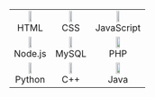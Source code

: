 <table>
  <tr>
    <td align="center"><img src="https://cdn.jsdelivr.net/gh/devicons/devicon/icons/html5/html5-original.svg" width="30%"/><br>HTML</td>
    <td align="center"><img src="https://cdn.jsdelivr.net/gh/devicons/devicon/icons/css3/css3-original.svg" width="30%"/><br>CSS</td>
    <td align="center"><img src="https://cdn.jsdelivr.net/gh/devicons/devicon/icons/javascript/javascript-original.svg" width="25%"/><br>JavaScript</td>
  </tr>
  <tr>
    <td align="center"><img src="https://cdn.jsdelivr.net/gh/devicons/devicon/icons/nodejs/nodejs-original.svg" width="30%"/><br>Node.js</td>
    <td align="center"><img src="https://cdn.jsdelivr.net/gh/devicons/devicon/icons/mysql/mysql-original.svg" width="30%"/><br>MySQL</td>
    <td align="center"><img src="https://cdn.jsdelivr.net/gh/devicons/devicon/icons/php/php-original.svg" width="30%"/><br>PHP</td>
  </tr>
  <tr>
    <td align="center"><img src="https://cdn.jsdelivr.net/gh/devicons/devicon/icons/python/python-original.svg" width="30%"/><br>Python</td>
    <td align="center"><img src="https://cdn.jsdelivr.net/gh/devicons/devicon/icons/cplusplus/cplusplus-original.svg" width="30%"/><br>C++</td>
    <td align="center"><img src="https://cdn.jsdelivr.net/gh/devicons/devicon/icons/java/java-original.svg" width="30%"/><br>Java</td>
  </tr>
</table>

